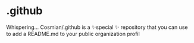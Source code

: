 # .github
Whispering... Cosmian/.github is a ✨special ✨ repository that you can use to add a README.md to your public organization profil
